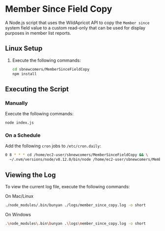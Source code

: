# Member Since Field Copy

A Node.js script that uses the WildApricot API to copy the `Member since` system field value to a custom read-only that can be used for display purposes in member list reports.

## Linux Setup

1. Execute the following commands:

   ```bash
   cd sbnewcomers/MemberSinceFieldCopy
   npm install
   ```

## Executing the Script

### Manually

Execute the following commands:

```bash
node index.js
```

### On a Schedule

Add the following `cron` jobs to `/etc/cron.daily`:

```bash
0 8 * * * cd /home/ec2-user/sbnewcomers/MemberSinceFieldCopy && \
  ~/.nvm/versions/node/v8.12.0/bin/node /home/ec2-user/sbnewcomers/MemberSinceFieldCopy/index.js
```

## Viewing the Log

To view the current log file, execute the following commands:

On Mac/Linux

```bash
./node_modules/.bin/bunyan ./logs/member_since_copy.log -o short
```

On Windows

```bash
.\node_modules\.bin\bunyan .\logs\member_since_copy.log -o short
```